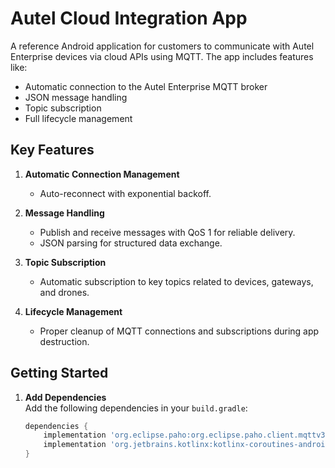 # Autel Cloud Integration App  

A reference Android application for customers to communicate with Autel Enterprise devices via cloud APIs using MQTT. The app includes features like:  

- Automatic connection to the Autel Enterprise MQTT broker  
- JSON message handling  
- Topic subscription  
- Full lifecycle management  

## Key Features  

1. **Automatic Connection Management**  
   - Auto-reconnect with exponential backoff.  

2. **Message Handling**  
   - Publish and receive messages with QoS 1 for reliable delivery.  
   - JSON parsing for structured data exchange.  

3. **Topic Subscription**  
   - Automatic subscription to key topics related to devices, gateways, and drones.  

4. **Lifecycle Management**  
   - Proper cleanup of MQTT connections and subscriptions during app destruction.  

## Getting Started  

1. **Add Dependencies**  
   Add the following dependencies in your `build.gradle`:  
   ```gradle
   dependencies {
       implementation 'org.eclipse.paho:org.eclipse.paho.client.mqttv3:1.2.5'
       implementation 'org.jetbrains.kotlinx:kotlinx-coroutines-android:1.6.4'
   }
   ```